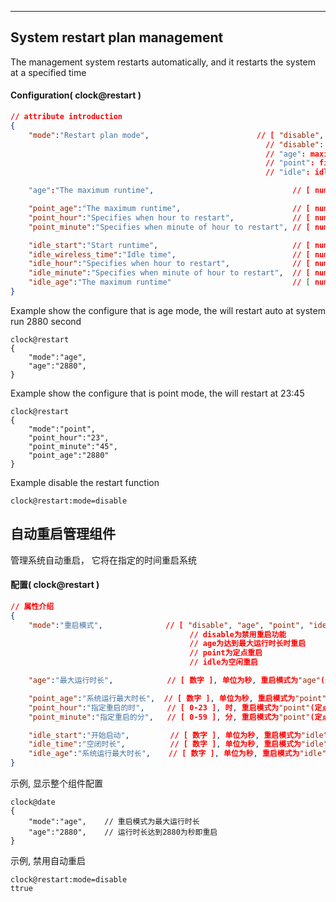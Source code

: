 
***
## System restart plan management
The management system restarts automatically, and it restarts the system at a specified time

#### Configuration( clock@restart ) 
```json
// attribute introduction
{
    "mode":"Restart plan mode",                        // [ "disable", "age", "point", "idle" ]
                                                         // "disable": disable restart auto
                                                         // "age": maximum runtime to restart
                                                         // "point": fixed-point to restart
                                                         // "idle": idle specifie period to restart

    "age":"The maximum runtime",                               // [ number ], The unit is seconds, valid for "mode" is "age"

    "point_age":"The maximum runtime",                         // [ number ], valid for "mode" is "point"
    "point_hour":"Specifies when hour to restart",             // [ number ], valid for "mode" is "point"
    "point_minute":"Specifies when minute of hour to restart", // [ number ], valid for "mode" is "point"

    "idle_start":"Start runtime",                              // [ number ], valid for "mode" is "idle"
    "idle_wireless_time":"Idle time",                          // [ number ], valid for "mode" is "idle"
    "idle_hour":"Specifies when hour to restart",              // [ number ], valid for "mode" is "idle"
    "idle_minute":"Specifies when minute of hour to restart",  // [ number ], valid for "mode" is "idle"
    "idle_age":"The maximum runtime"                           // [ number ], valid for "mode" is "idle"
}
```
Example show the configure that is age mode, the will restart auto at system run 2880 second
```shell
clock@restart
{
    "mode":"age",
    "age":"2880",
}
```
Example show the configure that is point mode, the will restart at 23:45
```shell
clock@restart
{
    "mode":"point",
    "point_hour":"23",
    "point_minute":"45",
    "point_age":"2880"
}
```
Example disable the restart function
```shell
clock@restart:mode=disable
```


## 自动重启管理组件
管理系统自动重启， 它将在指定的时间重启系统

#### **配置( clock@restart )** 
```json
// 属性介绍
{
    "mode":"重启模式",              // [ "disable", "age", "point", "idel" ]
                                        // disable为禁用重启功能
                                        // age为达到最大运行时长时重启
                                        // point为定点重启
                                        // idle为空闲重启

    "age":"最大运行时长",            // [ 数字 ], 单位为秒, 重启模式为"age"(最大运行时长)时有效

    "point_age":"系统运行最大时长",  // [ 数字 ], 单位为秒, 重启模式为"point"(定点重启)时有效, 在系统运行最大时长到达此秒数时立即重启
    "point_hour":"指定重启的时",     // [ 0-23 ], 时, 重启模式为"point"(定点重启)时有效, 需要系统获到到正确的时间才启效
    "point_minute":"指定重启的分",   // [ 0-59 ], 分, 重启模式为"point"(定点重启)时有效, 需要系统获到到正确的时间才启效

    "idle_start":"开始启动",         // [ 数字 ], 单位为秒, 重启模式为"idle"(空闲重启)时有效, 在系统运行最大时长到达时这个时长后空间重启机制
    "idle_time":"空闭时长",          // [ 数字 ], 单位为秒, 重启模式为"idle"(空闲重启)时有效, 无客户端时长达到此值即重启(秒为单位)
    "idle_age":"系统运行最大时长",    // [ 数字 ], 单位为秒, 重启模式为"idle"(空闲重启)时有效, 在系统运行最大时长到达此秒数时立即重启
}
```
示例, 显示整个组件配置
```shell
clock@date
{
    "mode":"age",    // 重启模式为最大运行时长
    "age":"2880",    // 运行时长达到2880为秒即重启
}
```
示例, 禁用自动重启
```shell
clock@restart:mode=disable
ttrue
```

